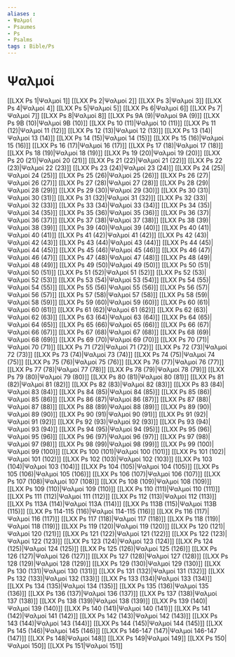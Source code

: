 ```yaml
---
aliases : 
- Ψαλμοί
- Psaumes
- Ps
- Psalms
tags : Bible/Ps
---
```


# Ψαλμοί

[[LXX Ps 1|Ψαλμοί 1]]
[[LXX Ps 2|Ψαλμοί 2]]
[[LXX Ps 3|Ψαλμοί 3]]
[[LXX Ps 4|Ψαλμοί 4]]
[[LXX Ps 5|Ψαλμοί 5]]
[[LXX Ps 6|Ψαλμοί 6]]
[[LXX Ps 7|Ψαλμοί 7]]
[[LXX Ps 8|Ψαλμοί 8]]
[[LXX Ps 9A (9)|Ψαλμοί 9A (9)]]
[[LXX Ps 9B (10)|Ψαλμοί 9B (10)]]
[[LXX Ps 10 (11)|Ψαλμοί 10 (11)]]
[[LXX Ps 11 (12)|Ψαλμοί 11 (12)]]
[[LXX Ps 12 (13)|Ψαλμοί 12 (13)]]
[[LXX Ps 13 (14)|Ψαλμοί 13 (14)]]
[[LXX Ps 14 (15)|Ψαλμοί 14 (15)]]
[[LXX Ps 15 (16)|Ψαλμοί 15 (16)]]
[[LXX Ps 16 (17)|Ψαλμοί 16 (17)]]
[[LXX Ps 17 (18)|Ψαλμοί 17 (18)]]
[[LXX Ps 18 (19)|Ψαλμοί 18 (19)]]
[[LXX Ps 19 (20)|Ψαλμοί 19 (20)]]
[[LXX Ps 20 (21)|Ψαλμοί 20 (21)]]
[[LXX Ps 21 (22)|Ψαλμοί 21 (22)]]
[[LXX Ps 22 (23)|Ψαλμοί 22 (23)]]
[[LXX Ps 23 (24)|Ψαλμοί 23 (24)]]
[[LXX Ps 24 (25)|Ψαλμοί 24 (25)]]
[[LXX Ps 25 (26)|Ψαλμοί 25 (26)]]
[[LXX Ps 26 (27)|Ψαλμοί 26 (27)]]
[[LXX Ps 27 (28)|Ψαλμοί 27 (28)]]
[[LXX Ps 28 (29)|Ψαλμοί 28 (29)]]
[[LXX Ps 29 (30)|Ψαλμοί 29 (30)]]
[[LXX Ps 30 (31)|Ψαλμοί 30 (31)]]
[[LXX Ps 31 (32)|Ψαλμοί 31 (32)]]
[[LXX Ps 32 (33)|Ψαλμοί 32 (33)]]
[[LXX Ps 33 (34)|Ψαλμοί 33 (34)]]
[[LXX Ps 34 (35)|Ψαλμοί 34 (35)]]
[[LXX Ps 35 (36)|Ψαλμοί 35 (36)]]
[[LXX Ps 36 (37)|Ψαλμοί 36 (37)]]
[[LXX Ps 37 (38)|Ψαλμοί 37 (38)]]
[[LXX Ps 38 (39)|Ψαλμοί 38 (39)]]
[[LXX Ps 39 (40)|Ψαλμοί 39 (40)]]
[[LXX Ps 40 (41)|Ψαλμοί 40 (41)]]
[[LXX Ps 41 (42)|Ψαλμοί 41 (42)]]
[[LXX Ps 42 (43)|Ψαλμοί 42 (43)]]
[[LXX Ps 43 (44)|Ψαλμοί 43 (44)]]
[[LXX Ps 44 (45)|Ψαλμοί 44 (45)]]
[[LXX Ps 45 (46)|Ψαλμοί 45 (46)]]
[[LXX Ps 46 (47)|Ψαλμοί 46 (47)]]
[[LXX Ps 47 (48)|Ψαλμοί 47 (48)]]
[[LXX Ps 48 (49)|Ψαλμοί 48 (49)]]
[[LXX Ps 49 (50)|Ψαλμοί 49 (50)]]
[[LXX Ps 50 (51)|Ψαλμοί 50 (51)]]
[[LXX Ps 51 (52)|Ψαλμοί 51 (52)]]
[[LXX Ps 52 (53)|Ψαλμοί 52 (53)]]
[[LXX Ps 53 (54)|Ψαλμοί 53 (54)]]
[[LXX Ps 54 (55)|Ψαλμοί 54 (55)]]
[[LXX Ps 55 (56)|Ψαλμοί 55 (56)]]
[[LXX Ps 56 (57)|Ψαλμοί 56 (57)]]
[[LXX Ps 57 (58)|Ψαλμοί 57 (58)]]
[[LXX Ps 58 (59)|Ψαλμοί 58 (59)]]
[[LXX Ps 59 (60)|Ψαλμοί 59 (60)]]
[[LXX Ps 60 (61)|Ψαλμοί 60 (61)]]
[[LXX Ps 61 (62)|Ψαλμοί 61 (62)]]
[[LXX Ps 62 (63)|Ψαλμοί 62 (63)]]
[[LXX Ps 63 (64)|Ψαλμοί 63 (64)]]
[[LXX Ps 64 (65)|Ψαλμοί 64 (65)]]
[[LXX Ps 65 (66)|Ψαλμοί 65 (66)]]
[[LXX Ps 66 (67)|Ψαλμοί 66 (67)]]
[[LXX Ps 67 (68)|Ψαλμοί 67 (68)]]
[[LXX Ps 68 (69)|Ψαλμοί 68 (69)]]
[[LXX Ps 69 (70)|Ψαλμοί 69 (70)]]
[[LXX Ps 70 (71)|Ψαλμοί 70 (71)]]
[[LXX Ps 71 (72)|Ψαλμοί 71 (72)]]
[[LXX Ps 72 (73)|Ψαλμοί 72 (73)]]
[[LXX Ps 73 (74)|Ψαλμοί 73 (74)]]
[[LXX Ps 74 (75)|Ψαλμοί 74 (75)]]
[[LXX Ps 75 (76)|Ψαλμοί 75 (76)]]
[[LXX Ps 76 (77)|Ψαλμοί 76 (77)]]
[[LXX Ps 77 (78)|Ψαλμοί 77 (78)]]
[[LXX Ps 78 (79)|Ψαλμοί 78 (79)]]
[[LXX Ps 79 (80)|Ψαλμοί 79 (80)]]
[[LXX Ps 80 (81)|Ψαλμοί 80 (81)]]
[[LXX Ps 81 (82)|Ψαλμοί 81 (82)]]
[[LXX Ps 82 (83)|Ψαλμοί 82 (83)]]
[[LXX Ps 83 (84)|Ψαλμοί 83 (84)]]
[[LXX Ps 84 (85)|Ψαλμοί 84 (85)]]
[[LXX Ps 85 (86)|Ψαλμοί 85 (86)]]
[[LXX Ps 86 (87)|Ψαλμοί 86 (87)]]
[[LXX Ps 87 (88)|Ψαλμοί 87 (88)]]
[[LXX Ps 88 (89)|Ψαλμοί 88 (89)]]
[[LXX Ps 89 (90)|Ψαλμοί 89 (90)]]
[[LXX Ps 90 (91)|Ψαλμοί 90 (91)]]
[[LXX Ps 91 (92)|Ψαλμοί 91 (92)]]
[[LXX Ps 92 (93)|Ψαλμοί 92 (93)]]
[[LXX Ps 93 (94)|Ψαλμοί 93 (94)]]
[[LXX Ps 94 (95)|Ψαλμοί 94 (95)]]
[[LXX Ps 95 (96)|Ψαλμοί 95 (96)]]
[[LXX Ps 96 (97)|Ψαλμοί 96 (97)]]
[[LXX Ps 97 (98)|Ψαλμοί 97 (98)]]
[[LXX Ps 98 (99)|Ψαλμοί 98 (99)]]
[[LXX Ps 99 (100)|Ψαλμοί 99 (100)]]
[[LXX Ps 100 (101)|Ψαλμοί 100 (101)]]
[[LXX Ps 101 (102)|Ψαλμοί 101 (102)]]
[[LXX Ps 102 (103)|Ψαλμοί 102 (103)]]
[[LXX Ps 103 (104)|Ψαλμοί 103 (104)]]
[[LXX Ps 104 (105)|Ψαλμοί 104 (105)]]
[[LXX Ps 105 (106)|Ψαλμοί 105 (106)]]
[[LXX Ps 106 (107)|Ψαλμοί 106 (107)]]
[[LXX Ps 107 (108)|Ψαλμοί 107 (108)]]
[[LXX Ps 108 (109)|Ψαλμοί 108 (109)]]
[[LXX Ps 109 (110)|Ψαλμοί 109 (110)]]
[[LXX Ps 110 (111)|Ψαλμοί 110 (111)]]
[[LXX Ps 111 (112)|Ψαλμοί 111 (112)]]
[[LXX Ps 112 (113)|Ψαλμοί 112 (113)]]
[[LXX Ps 113A (114)|Ψαλμοί 113A (114)]]
[[LXX Ps 113B (115)|Ψαλμοί 113B (115)]]
[[LXX Ps 114-115 (116)|Ψαλμοί 114-115 (116)]]
[[LXX Ps 116 (117)|Ψαλμοί 116 (117)]]
[[LXX Ps 117 (118)|Ψαλμοί 117 (118)]]
[[LXX Ps 118 (119)|Ψαλμοί 118 (119)]]
[[LXX Ps 119 (120)|Ψαλμοί 119 (120)]]
[[LXX Ps 120 (121)|Ψαλμοί 120 (121)]]
[[LXX Ps 121 (122)|Ψαλμοί 121 (122)]]
[[LXX Ps 122 (123)|Ψαλμοί 122 (123)]]
[[LXX Ps 123 (124)|Ψαλμοί 123 (124)]]
[[LXX Ps 124 (125)|Ψαλμοί 124 (125)]]
[[LXX Ps 125 (126)|Ψαλμοί 125 (126)]]
[[LXX Ps 126 (127)|Ψαλμοί 126 (127)]]
[[LXX Ps 127 (128)|Ψαλμοί 127 (128)]]
[[LXX Ps 128 (129)|Ψαλμοί 128 (129)]]
[[LXX Ps 129 (130)|Ψαλμοί 129 (130)]]
[[LXX Ps 130 (131)|Ψαλμοί 130 (131)]]
[[LXX Ps 131 (132)|Ψαλμοί 131 (132)]]
[[LXX Ps 132 (133)|Ψαλμοί 132 (133)]]
[[LXX Ps 133 (134)|Ψαλμοί 133 (134)]]
[[LXX Ps 134 (135)|Ψαλμοί 134 (135)]]
[[LXX Ps 135 (136)|Ψαλμοί 135 (136)]]
[[LXX Ps 136 (137)|Ψαλμοί 136 (137)]]
[[LXX Ps 137 (138)|Ψαλμοί 137 (138)]]
[[LXX Ps 138 (139)|Ψαλμοί 138 (139)]]
[[LXX Ps 139 (140)|Ψαλμοί 139 (140)]]
[[LXX Ps 140 (141)|Ψαλμοί 140 (141)]]
[[LXX Ps 141 (142)|Ψαλμοί 141 (142)]]
[[LXX Ps 142 (143)|Ψαλμοί 142 (143)]]
[[LXX Ps 143 (144)|Ψαλμοί 143 (144)]]
[[LXX Ps 144 (145)|Ψαλμοί 144 (145)]]
[[LXX Ps 145 (146)|Ψαλμοί 145 (146)]]
[[LXX Ps 146-147 (147)|Ψαλμοί 146-147 (147)]]
[[LXX Ps 148|Ψαλμοί 148]]
[[LXX Ps 149|Ψαλμοί 149]]
[[LXX Ps 150|Ψαλμοί 150]]
[[LXX Ps 151|Ψαλμοί 151]]
